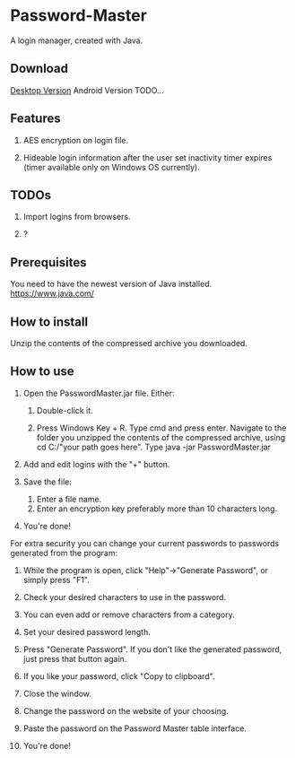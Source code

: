 # Password-Master

A login manager, created with Java.

## Download
[Desktop Version](https://github.com/nikoskalai/Password-Master/releases)
Android Version TODO...


## Features
1) AES encryption on login file.

2) Hideable login information after the user set inactivity timer expires (timer available only on Windows OS currently).

## TODOs
1) Import logins from browsers.

2) ?

## Prerequisites
You need to have the newest version of Java installed.
https://www.java.com/

## How to install

Unzip the contents of the compressed archive you downloaded.
 
## How to use
1) Open the PasswordMaster.jar file. Either:

   1) Double-click it.
   
   2) Press Windows Key + R.
      Type cmd and press enter.
      Navigate to the folder you unzipped the contents of the compressed archive, using cd C:/"your path goes here".
      Type java -jar PasswordMaster.jar
      
2) Add and edit logins with the "+" button.

3) Save the file:
   1) Enter a file name.
   2) Enter an encryption key preferably more than 10 characters long.
4) You're done!


For extra security you can change your current passwords to passwords generated from the program:

1) While the program is open, click "Help"->"Generate Password", or simply press "F1".

2) Check your desired characters to use in the password.

3) You can even add or remove characters from a category.

4) Set your desired password length.

5) Press "Generate Password". If you don't like the generated password, just press that button again.

6) If you like your password, click "Copy to clipboard".

7) Close the window.

8) Change the password on the website of your choosing.

9) Paste the password on the Password Master table interface.

10) You're done!   

